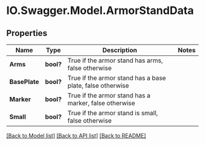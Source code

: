 # IO.Swagger.Model.ArmorStandData
## Properties

Name | Type | Description | Notes
------------ | ------------- | ------------- | -------------
**Arms** | **bool?** | True if the armor stand has arms, false otherwise | 
**BasePlate** | **bool?** | True if the armor stand has a base plate, false otherwise | 
**Marker** | **bool?** | True if the armor stand has a marker, false otherwise | 
**Small** | **bool?** | True if the armor stand is small, false otherwise | 

[[Back to Model list]](../README.md#documentation-for-models) [[Back to API list]](../README.md#documentation-for-api-endpoints) [[Back to README]](../README.md)

